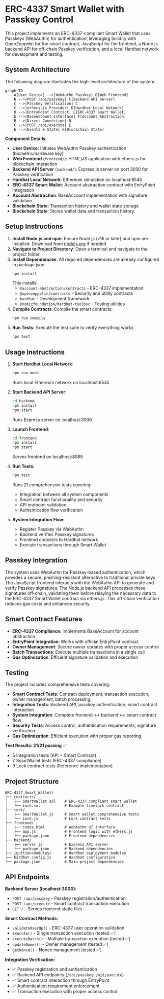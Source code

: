 # ERC-4337 Smart Wallet with Passkey Control

This project implements an ERC-4337-compliant Smart Wallet that uses Passkeys (WebAuthn) for authentication, leveraging Solidity with OpenZeppelin for the smart contract, JavaScript for the frontend, a Node.js backend API for off-chain Passkey verification, and a local Hardhat network for development and testing.

## System Architecture

The following diagram illustrates the high-level architecture of the system:

```mermaid
graph TD
    A[User Device] -->|WebAuthn Passkey| B[Web Frontend]
    B -->|POST /api/passkey| C[Backend API Server]
    C -->|Passkey Verification| C
    C -->|ethers.js Provider| D[Hardhat Local Network]
    D -->|EntryPoint Contract| E[ERC-4337 Smart Wallet]
    E -->|BaseAccount Interface| F[Account Abstraction]
    B -->|Direct Connection| D
    C -->|POST /api/execute| E
    E -->|Events & State| G[Blockchain State]
```

**Component Details:**
- **User Device**: Initiates WebAuthn Passkey authentication (biometric/hardware key)
- **Web Frontend** (`frontend/`): HTML/JS application with ethers.js for blockchain interaction
- **Backend API Server** (`backend/`): Express.js server on port 3000 for Passkey verification
- **Hardhat Local Network**: Ethereum simulation on localhost:8545
- **ERC-4337 Smart Wallet**: Account abstraction contract with EntryPoint integration
- **Account Abstraction**: BaseAccount implementation with signature validation
- **Blockchain State**: Transaction history and wallet state storage
- **Blockchain State**: Stores wallet data and transaction history.

## Setup Instructions

1. **Install Node.js and npm**: Ensure Node.js (v16 or later) and npm are installed. Download from [nodejs.org](https://nodejs.org/) if needed.
2. **Navigate to Project Directory**: Open a terminal and navigate to the project folder.
3. **Install Dependencies**: All required dependencies are already configured in package.json:
   ```bash
   npm install
   ```
   This installs:
   - `@account-abstraction/contracts` - ERC-4337 implementation
   - `@openzeppelin/contracts` - Security and utility contracts
   - `hardhat` - Development framework
   - `@nomicfoundation/hardhat-toolbox` - Testing utilities
4. **Compile Contracts**: Compile the smart contracts:
   ```bash
   npm run compile
   ```
5. **Run Tests**: Execute the test suite to verify everything works:
   ```bash
   npm test
   ```

## Usage Instructions

1. **Start Hardhat Local Network**:
   ```bash
   npm run node
   ```
   Runs local Ethereum network on localhost:8545

2. **Start Backend API Server**:
   ```bash
   cd backend
   npm install
   npm start
   ```
   Runs Express server on localhost:3000

3. **Launch Frontend**:
   ```bash
   cd frontend
   npm install
   npm start
   ```
   Serves frontend on localhost:8088

4. **Run Tests**:
   ```bash
   npm test
   ```
   Runs 21 comprehensive tests covering:
   - Integration between all system components
   - Smart contract functionality and security
   - API endpoint validation
   - Authentication flow verification

5. **System Integration Flow**:
   - Register Passkey via WebAuthn
   - Backend verifies Passkey signatures
   - Frontend connects to Hardhat network
   - Execute transactions through Smart Wallet

## Passkey Integration

The system uses WebAuthn for Passkey-based authentication, which provides a secure, phishing-resistant alternative to traditional private keys. The JavaScript frontend interacts with the WebAuthn API to generate and verify Passkey signatures. The Node.js backend API processes these signatures off-chain, validating them before relaying the necessary data to the ERC-4337 Smart Wallet contract via ethers.js. This off-chain verification reduces gas costs and enhances security.

## Smart Contract Features

- **ERC-4337 Compliance**: Implements BaseAccount for account abstraction
- **EntryPoint Integration**: Works with official EntryPoint contract
- **Owner Management**: Secure owner updates with proper access control
- **Batch Transactions**: Execute multiple transactions in a single call
- **Gas Optimization**: Efficient signature validation and execution

## Testing

The project includes comprehensive tests covering:
- **Smart Contract Tests**: Contract deployment, transaction execution, owner management, batch processing
- **Integration Tests**: Backend API, passkey authentication, smart contract interaction
- **System Integration**: Complete frontend ↔ backend ↔ smart contract flow
- **Security Tests**: Access control, authentication requirements, signature verification
- **Gas Optimization**: Efficient execution with proper gas reporting

**Test Results: 21/21 passing** ✅
- 5 Integration tests (API + Smart Contract)
- 7 SmartWallet tests (ERC-4337 compliance)
- 9 Lock contract tests (Reference implementation)

## Project Structure

```
ERC-4337_Smart_Wallet/
├── contracts/
│   ├── SmartWallet.sol    # ERC-4337 compliant smart wallet
│   └── Lock.sol           # Example timelock contract
├── test/
│   ├── SmartWallet.js     # Smart wallet comprehensive tests
│   └── Lock.js            # Lock contract tests
├── frontend/
│   ├── index.html         # WebAuthn UI interface
│   ├── app.js             # Frontend logic with ethers.js
│   └── package.json       # Frontend dependencies
├── backend/
│   ├── server.js          # Express API server
│   └── package.json       # Backend dependencies
├── ignition/modules/      # Hardhat deployment modules
├── hardhat.config.js      # Hardhat configuration
└── package.json           # Main project dependencies
```

## API Endpoints

**Backend Server (localhost:3000):**
- `POST /api/passkey` - Passkey registration/authentication
- `POST /api/execute` - Smart contract transaction execution
- `GET /` - Serves frontend static files

**Smart Contract Methods:**
- `validateUserOp()` - ERC-4337 user operation validation
- `execute()` - Single transaction execution (tested ✅)
- `executeBatch()` - Multiple transaction execution (tested ✅)
- `updateOwner()` - Owner management (tested ✅)
- `getNonce()` - Nonce management (tested ✅)

**Integration Verification:**
- ✅ Passkey registration and authentication
- ✅ Backend API endpoints (`/api/passkey`, `/api/execute`)
- ✅ Smart contract interaction through EntryPoint
- ✅ Authentication requirement enforcement
- ✅ Transaction execution with proper access control
